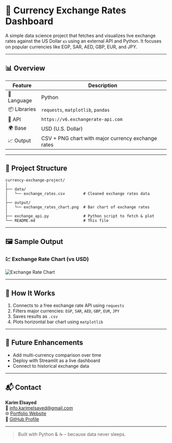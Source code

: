 # 💱 Currency Exchange Rates Dashboard

A simple data science project that fetches and visualizes live exchange rates against the US Dollar 💵 using an external API and Python. It focuses on popular currencies like EGP, SAR, AED, GBP, EUR, and JPY.

---

## 📊 Overview

| Feature      | Description                                          |
|--------------|------------------------------------------------------|
| 🧠 Language   | Python                                               |
| 📦 Libraries | `requests`, `matplotlib`, `pandas`                   |
| 📡 API       | `https://v6.exchangerate-api.com`                    |
| 🌍 Base      | USD (U.S. Dollar)                                    |
| 📈 Output     | CSV + PNG chart with major currency exchange rates  |

---

## 📁 Project Structure

```
currency-exchange-project/
│
├── data/
│   └── exchange_rates.csv        # Cleaned exchange rates data
│
├── output/
│   └── exchange_rates_chart.png  # Bar chart of exchange rates
│
├── exchange_api.py               # Python script to fetch & plot
└── README.md                     # This file
```

---

## 🖼️ Sample Output

### 💹 Exchange Rate Chart (vs USD)
![Exchange Rate Chart](output/exchange_rates_chart.png)

---

## 🧪 How It Works

1. Connects to a free exchange rate API using `requests`
2. Filters major currencies: `EGP`, `SAR`, `AED`, `GBP`, `EUR`, `JPY`
3. Saves results as `.csv`
4. Plots horizontal bar chart using `matplotlib`

---

## 🧬 Future Enhancements

- Add multi-currency comparison over time
- Deploy with Streamlit as a live dashboard
- Connect to historical exchange data

---

## 📬 Contact

**Karim Elsayed**  
📧 info.karimelsayed@gmail.com  
🌐 [Portfolio Website](https://infokarim.github.io)  
🐙 [GitHub Profile](https://github.com/InfoKarim)

---

> Built with Python & ☕ – because data never sleeps.